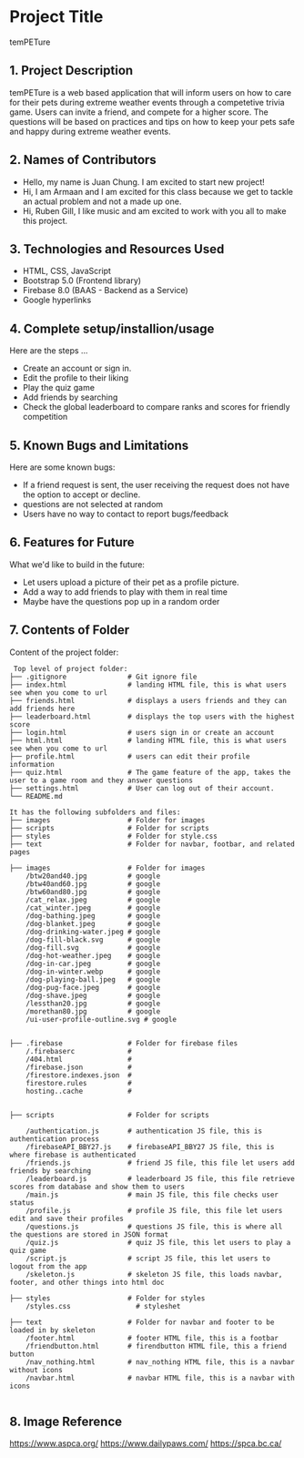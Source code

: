 # Project Title
temPETure

## 1. Project Description
temPETure is a web based application that will inform users on how to care for their pets during extreme weather events through a competetive trivia game. Users can invite a friend, and compete for a higher score. The questions will be based on practices and tips on how to keep your pets safe and happy during extreme weather events. 

## 2. Names of Contributors
* Hello, my name is Juan Chung. I am excited to start new project!
* Hi, I am Armaan and I am excited for this class because we get to tackle an actual problem and not a made up one.
* Hi, Ruben Gill, I like music and am excited to work with you all to make this project. 
	
## 3. Technologies and Resources Used
* HTML, CSS, JavaScript
* Bootstrap 5.0 (Frontend library)
* Firebase 8.0 (BAAS - Backend as a Service)
* Google hyperlinks

## 4. Complete setup/installion/usage
Here are the steps ...
* Create an account or sign in. 
* Edit the profile to their liking
* Play the quiz game
* Add friends by searching
* Check the global leaderboard to compare ranks and scores for friendly competition

## 5. Known Bugs and Limitations
Here are some known bugs:
* If a friend request is sent, the user receiving the request does not have the option to accept or decline. 
* questions are not selected at random
* Users have no way to contact to report bugs/feedback

## 6. Features for Future
What we'd like to build in the future:
* Let users upload a picture of their pet as a profile picture. 
* Add a way to add friends to play with them in real time
* Maybe have the questions pop up in a random order
	
## 7. Contents of Folder
Content of the project folder:

```
 Top level of project folder: 
├── .gitignore               # Git ignore file
├── index.html               # landing HTML file, this is what users see when you come to url
├── friends.html             # displays a users friends and they can add friends here
├── leaderboard.html         # displays the top users with the highest score
├── login.html               # users sign in or create an account
├── html.html                # landing HTML file, this is what users see when you come to url
├── profile.html             # users can edit their profile information
├── quiz.html                # The game feature of the app, takes the user to a game room and they answer questions
├── settings.html            # User can log out of their account. 
└── README.md

It has the following subfolders and files:
├── images                   # Folder for images
├── scripts                  # Folder for scripts
├── styles                   # Folder for style.css
├── text                     # Folder for navbar, footbar, and related pages

├── images                   # Folder for images
    /btw20and40.jpg          # google 
    /btw40and60.jpg          # google
    /btw60and80.jpg          # google
    /cat_relax.jpeg          # google
    /cat_winter.jpeg         # google
    /dog-bathing.jpeg        # google
    /dog-blanket.jpeg        # google 
    /dog-drinking-water.jpeg # google
    /dog-fill-black.svg      # google
    /dog-fill.svg            # google
    /dog-hot-weather.jpeg    # google 
    /dog-in-car.jpeg         # google
    /dog-in-winter.webp      # google
    /dog-playing-ball.jpeg   # google
    /dog-pug-face.jpeg       # google 
    /dog-shave.jpeg          # google
    /lessthan20.jpg          # google 
    /morethan80.jpg          # google 
    /ui-user-profile-outline.svg # google 


├── .firebase                # Folder for firebase files
    /.firebaserc             #
    /404.html                #
    /firebase.json           #
    /firestore.indexes.json  #
    firestore.rules          #
    hosting..cache           #   
 

├── scripts                  # Folder for scripts

    /authentication.js       # authentication JS file, this is authentication process
    /firebaseAPI_BBY27.js    # firebaseAPI_BBY27 JS file, this is where firebase is authenticated
    /friends.js              # friend JS file, this file let users add friends by searching
    /leaderboard.js          # leaderboard JS file, this file retrieve scores from database and show them to users
    /main.js                 # main JS file, this file checks user status
    /profile.js              # profile JS file, this file let users edit and save their profiles
    /questions.js            # questions JS file, this is where all the questions are stored in JSON format
    /quiz.js                 # quiz JS file, this let users to play a quiz game
    /script.js               # script JS file, this let users to logout from the app
    /skeleton.js             # skeleton JS file, this loads navbar, footer, and other things into html doc

├── styles                   # Folder for styles
    /styles.css                # styleshet 

├── text                     # Folder for navbar and footer to be loaded in by skeleton 
    /footer.html             # footer HTML file, this is a footbar
    /friendbutton.html       # firendbutton HTML file, this a friend button
    /nav_nothing.html        # nav_nothing HTML file, this is a navbar without icons
    /navbar.html             # navbar HTML file, this is a navbar with icons


```


## 8. Image Reference
https://www.aspca.org/
https://www.dailypaws.com/
https://spca.bc.ca/